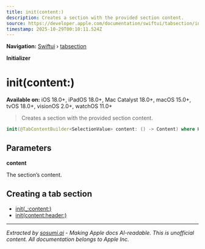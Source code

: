 ```yaml
---
title: init(content:)
description: Creates a section with the provided section content.
source: https://developer.apple.com/documentation/swiftui/tabsection/init(content:)
timestamp: 2025-10-29T00:10:11.524Z
---
```


**Navigation:** [Swiftui](/documentation/swiftui) › [tabsection](/documentation/swiftui/tabsection)

**Initializer**

# init(content:)

**Available on:** iOS 18.0+, iPadOS 18.0+, Mac Catalyst 18.0+, macOS 15.0+, tvOS 18.0+, visionOS 2.0+, watchOS 11.0+

> Creates a section with the provided section content.

```swift
init(@TabContentBuilder<SelectionValue> content: () -> Content) where Header == EmptyView, Footer == EmptyView
```

## Parameters

**content**

The section’s content.



## Creating a tab section

- [init(_:content:)](/documentation/swiftui/tabsection/init(_:content:))
- [init(content:header:)](/documentation/swiftui/tabsection/init(content:header:))

---

*Extracted by [sosumi.ai](https://sosumi.ai) - Making Apple docs AI-readable.*
*This is unofficial content. All documentation belongs to Apple Inc.*
